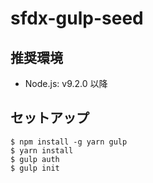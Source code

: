 # sfdx-gulp-seed

## 推奨環境

- Node.js: v9.2.0 以降

## セットアップ

```shell-session
$ npm install -g yarn gulp
$ yarn install
$ gulp auth
$ gulp init
```
